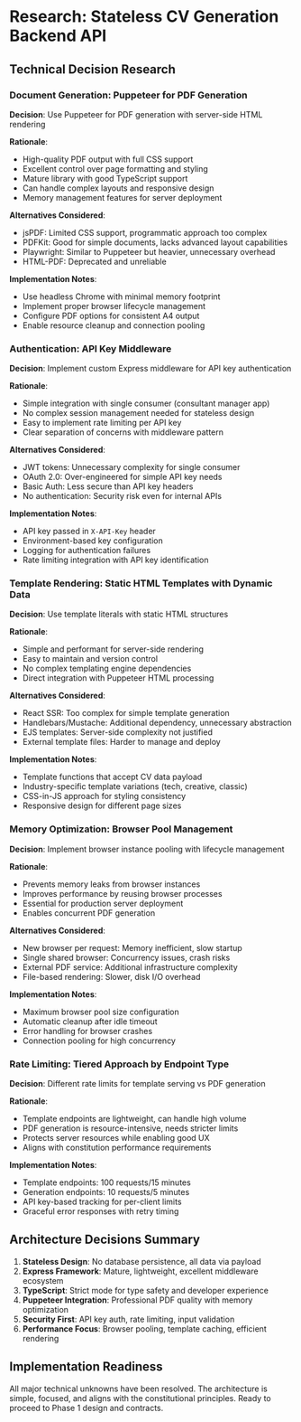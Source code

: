 # Research: Stateless CV Generation Backend API

## Technical Decision Research

### Document Generation: Puppeteer for PDF Generation

**Decision**: Use Puppeteer for PDF generation with server-side HTML rendering

**Rationale**: 
- High-quality PDF output with full CSS support
- Excellent control over page formatting and styling
- Mature library with good TypeScript support
- Can handle complex layouts and responsive design
- Memory management features for server deployment

**Alternatives Considered**:
- jsPDF: Limited CSS support, programmatic approach too complex
- PDFKit: Good for simple documents, lacks advanced layout capabilities
- Playwright: Similar to Puppeteer but heavier, unnecessary overhead
- HTML-PDF: Deprecated and unreliable

**Implementation Notes**:
- Use headless Chrome with minimal memory footprint
- Implement proper browser lifecycle management
- Configure PDF options for consistent A4 output
- Enable resource cleanup and connection pooling

### Authentication: API Key Middleware

**Decision**: Implement custom Express middleware for API key authentication

**Rationale**:
- Simple integration with single consumer (consultant manager app)
- No complex session management needed for stateless design
- Easy to implement rate limiting per API key
- Clear separation of concerns with middleware pattern

**Alternatives Considered**:
- JWT tokens: Unnecessary complexity for single consumer
- OAuth 2.0: Over-engineered for simple API key needs
- Basic Auth: Less secure than API key headers
- No authentication: Security risk even for internal APIs

**Implementation Notes**:
- API key passed in `X-API-Key` header
- Environment-based key configuration
- Logging for authentication failures
- Rate limiting integration with API key identification

### Template Rendering: Static HTML Templates with Dynamic Data

**Decision**: Use template literals with static HTML structures

**Rationale**:
- Simple and performant for server-side rendering
- Easy to maintain and version control
- No complex templating engine dependencies
- Direct integration with Puppeteer HTML processing

**Alternatives Considered**:
- React SSR: Too complex for simple template generation
- Handlebars/Mustache: Additional dependency, unnecessary abstraction
- EJS templates: Server-side complexity not justified
- External template files: Harder to manage and deploy

**Implementation Notes**:
- Template functions that accept CV data payload
- Industry-specific template variations (tech, creative, classic)
- CSS-in-JS approach for styling consistency
- Responsive design for different page sizes

### Memory Optimization: Browser Pool Management

**Decision**: Implement browser instance pooling with lifecycle management

**Rationale**:
- Prevents memory leaks from browser instances
- Improves performance by reusing browser processes
- Essential for production server deployment
- Enables concurrent PDF generation

**Alternatives Considered**:
- New browser per request: Memory inefficient, slow startup
- Single shared browser: Concurrency issues, crash risks
- External PDF service: Additional infrastructure complexity
- File-based rendering: Slower, disk I/O overhead

**Implementation Notes**:
- Maximum browser pool size configuration
- Automatic cleanup after idle timeout
- Error handling for browser crashes
- Connection pooling for high concurrency

### Rate Limiting: Tiered Approach by Endpoint Type

**Decision**: Different rate limits for template serving vs PDF generation

**Rationale**:
- Template endpoints are lightweight, can handle high volume
- PDF generation is resource-intensive, needs stricter limits
- Protects server resources while enabling good UX
- Aligns with constitution performance requirements

**Implementation Notes**:
- Template endpoints: 100 requests/15 minutes
- Generation endpoints: 10 requests/5 minutes
- API key-based tracking for per-client limits
- Graceful error responses with retry timing

## Architecture Decisions Summary

1. **Stateless Design**: No database persistence, all data via payload
2. **Express Framework**: Mature, lightweight, excellent middleware ecosystem
3. **TypeScript**: Strict mode for type safety and developer experience
4. **Puppeteer Integration**: Professional PDF quality with memory optimization
5. **Security First**: API key auth, rate limiting, input validation
6. **Performance Focus**: Browser pooling, template caching, efficient rendering

## Implementation Readiness

All major technical unknowns have been resolved. The architecture is simple, focused, and aligns with the constitutional principles. Ready to proceed to Phase 1 design and contracts.